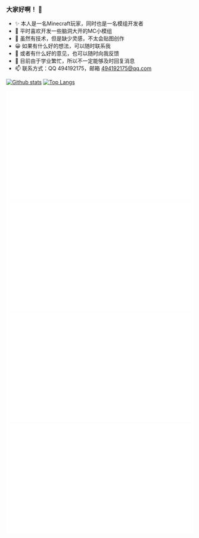 ### 大家好啊！ 👋

<!--
**Glyceryl6/Glyceryl6** is a ✨ _special_ ✨ repository because its `README.md` (this file) appears on your GitHub profile.

Here are some ideas to get you started:-->

- ✨ 本人是一名Minecraft玩家，同时也是一名模组开发者
- 🌱 平时喜欢开发一些脑洞大开的MC小模组
- 👯 虽然有技术，但是缺少灵感，不太会贴图创作
- 😀 如果有什么好的想法，可以随时联系我
- 💬 或者有什么好的意见，也可以随时向我反馈
- 📖 目前由于学业繁忙，所以不一定能够及时回复消息
- 📫 联系方式：QQ 494192175，邮箱 494192175@qq.com

[![Github stats](https://github-readme-stats.vercel.app/api?username=Glyceryl6&show_icons=true&include_all_commits=true)](https://github.com/Glyceryl6/github-readme-stats)
[![Top Langs](https://github-readme-stats.vercel.app/api/top-langs/?username=Glyceryl6&layout=compact)](https://github.com/Glyceryl6/github-readme-stats)

![](https://raw.githubusercontent.com/Glyceryl6/github-stats/master/generated/overview.svg#gh-dark-mode-only)
![](https://raw.githubusercontent.com/Glyceryl6/github-stats/master/generated/overview.svg#gh-light-mode-only)
![](https://raw.githubusercontent.com/Glyceryl6/github-stats/master/generated/languages.svg#gh-dark-mode-only)
![](https://raw.githubusercontent.com/Glyceryl6/github-stats/master/generated/languages.svg#gh-light-mode-only)
